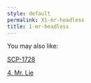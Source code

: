 ```yaml
---
style: default
permalink: X1-mr-headless
title: 1-mr-headless
---
```

You may also like:

[SCP-1728](http://scp-wiki.net/scp-1728)

[4. Mr. Lie](http://scp-wiki.net/4-mr-lie)
